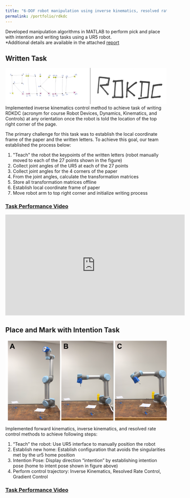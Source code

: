 ```yaml
---
title: "6-DOF robot manipulation using inverse kinematics, resolved rate, and gradient control methods"
permalink: /portfolio/rdkdc
---
```


Developed manipulation algorithms in MATLAB to perform pick and place with intention and writing tasks using a UR5 robot.          
*Additional details are available in the attached [report](https://www.kinjshah.com/files/RDKDCFinalProject.pdf)

## Written Task
<div align="center">
  <img src='/images/rdkdc.png'>
</div>
Implemented inverse kinematics control method to achieve task of writing RDKDC (acronym for course Robot Devices, Dynamics, Kinematics, and Controls) at any orientation once the robot is told the location of the top right corner of the page. 

The primary challenge for this task was to establish the local coordinate frame of the paper and the written letters. To achieve this goal, our team established the process below:
1. "Teach" the robot the keypoints of the written letters (robot manually moved to each of the 27 points shown in the figure)
2. Collect joint angles of the UR5 at each of the 27 points 
3. Collect joint angles for the 4 corners of the paper 
4. From the joint angles, calculate the transformation matrices 
5. Store all transformation matrices offline 
6. Establish local coordinate frame of paper 
7. Move robot arm to top right corner and initialize writing process 

### [Task Performance Video](https://www.youtube.com/watch?v=aduOeCUExFI&t=16s)

<iframe width="560" height="315" src="https://www.youtube.com/embed/aduOeCUExFI" frameborder="0" allow="accelerometer; autoplay; clipboard-write; encrypted-media; gyroscope; picture-in-picture" allowfullscreen></iframe>

## Place and Mark with Intention Task
<div align="center">
  <img src='/images/homeandintent.png'>
</div>

Implemented forward kinematics, inverse kinematics, and resolved rate control methods to achieve following steps:
1. “Teach” the robot: Use UR5 interface to manually position the robot     
2. Establish new home: Establish configuration that avoids the singularities met by the ur5 home position     
3. Intention Pose: Display direction “intention” by establishing intention pose (home to intent pose shown in figure above)     
4. Perform control trajectory: Inverse Kinematics, Resolved Rate Control, Gradient Control      

### [Task Performance Video](https://www.youtube.com/watch?v=9ZHz0VcOGyU)

